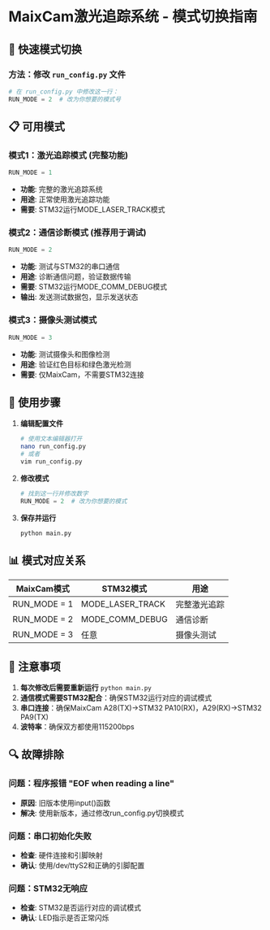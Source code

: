 # MaixCam激光追踪系统 - 模式切换指南

## 🎯 快速模式切换

### 方法：修改 `run_config.py` 文件

```python
# 在 run_config.py 中修改这一行：
RUN_MODE = 2  # 改为你想要的模式号
```

## 📋 可用模式

### 模式1：激光追踪模式 (完整功能)
```python
RUN_MODE = 1
```
- **功能**: 完整的激光追踪系统
- **用途**: 正常使用激光追踪功能
- **需要**: STM32运行MODE_LASER_TRACK模式

### 模式2：通信诊断模式 (推荐用于调试)
```python
RUN_MODE = 2
```
- **功能**: 测试与STM32的串口通信
- **用途**: 诊断通信问题，验证数据传输
- **需要**: STM32运行MODE_COMM_DEBUG模式
- **输出**: 发送测试数据包，显示发送状态

### 模式3：摄像头测试模式
```python
RUN_MODE = 3
```
- **功能**: 测试摄像头和图像检测
- **用途**: 验证红色目标和绿色激光检测
- **需要**: 仅MaixCam，不需要STM32连接

## 🔧 使用步骤

1. **编辑配置文件**
   ```bash
   # 使用文本编辑器打开
   nano run_config.py
   # 或者
   vim run_config.py
   ```

2. **修改模式**
   ```python
   # 找到这一行并修改数字
   RUN_MODE = 2  # 改为你想要的模式
   ```

3. **保存并运行**
   ```bash
   python main.py
   ```

## 📊 模式对应关系

| MaixCam模式 | STM32模式 | 用途 |
|------------|-----------|------|
| RUN_MODE = 1 | MODE_LASER_TRACK | 完整激光追踪 |
| RUN_MODE = 2 | MODE_COMM_DEBUG | 通信诊断 |
| RUN_MODE = 3 | 任意 | 摄像头测试 |

## 🚨 注意事项

1. **每次修改后需要重新运行** `python main.py`
2. **通信模式需要STM32配合**：确保STM32运行对应的调试模式
3. **串口连接**：确保MaixCam A28(TX)→STM32 PA10(RX)，A29(RX)→STM32 PA9(TX)
4. **波特率**：确保双方都使用115200bps

## 🔍 故障排除

### 问题：程序报错 "EOF when reading a line"
- **原因**: 旧版本使用input()函数
- **解决**: 使用新版本，通过修改run_config.py切换模式

### 问题：串口初始化失败
- **检查**: 硬件连接和引脚映射
- **确认**: 使用/dev/ttyS2和正确的引脚配置

### 问题：STM32无响应
- **检查**: STM32是否运行对应的调试模式
- **确认**: LED指示是否正常闪烁
